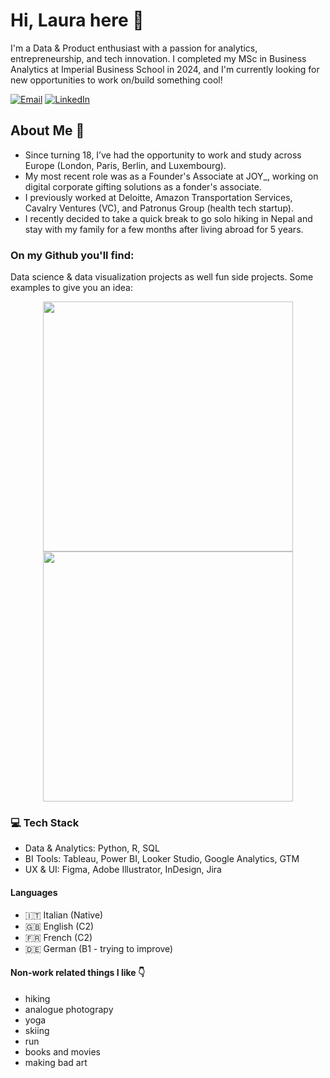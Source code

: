 # Hi, Laura here 👋 

I'm a Data & Product enthusiast with a passion for analytics, entrepreneurship, and tech innovation. I completed my MSc in Business Analytics at Imperial Business School in 2024, and I'm currently looking for new opportunities to work on/build something cool!

[![Email](https://img.shields.io/badge/Email-laura.zecca01%40gmail.com-red?style=for-the-badge&logo=gmail)](mailto:laura.zecca01@gmail.com)
[![LinkedIn](https://img.shields.io/badge/LinkedIn-Laura%20Zecca-blue?style=for-the-badge&logo=linkedin)](https://www.linkedin.com/in/laura-zecca/)

## About Me 👀
- Since turning 18, I’ve had the opportunity to work and study across Europe (London, Paris, Berlin, and Luxembourg).
- My most recent role was as a Founder's Associate at JOY_, working on digital corporate gifting solutions as a fonder's associate.
- I previously worked at Deloitte, Amazon Transportation Services, Cavalry Ventures (VC), and Patronus Group (health tech startup).
- I recently decided to take a quick break to go solo hiking in Nepal and stay with my family for a few months after living abroad for 5 years.

### On my Github you'll find:

Data science & data visualization projects as well fun side projects.
Some examples to give you an idea: 


<div align="center">
  <a href="https://github.com/laurazecca01/traffic-accidents-analysis">
    <img src="https://github-readme-stats.vercel.app/api/pin/?username=laurazecca01&repo=traffic-accidents-analysis&title_color=fff&icon_color=f9f9f9&text_color=9f9f9f&bg_color=151515&show_owner=true" width="400" />
  </a>
  <a href="https://github.com/laurazecca01/text-analytics-skincare">
    <img src="https://github-readme-stats.vercel.app/api/pin/?username=laurazecca01&repo=text-analytics-skincare&title_color=fff&icon_color=f9f9f9&text_color=9f9f9f&bg_color=151515&show_owner=true" width="400" />
  </a>
</div>




###  💻 Tech Stack

- Data & Analytics: Python, R, SQL
- BI Tools: Tableau, Power BI, Looker Studio, Google Analytics, GTM
- UX & UI: Figma, Adobe Illustrator, InDesign, Jira

#### Languages
- 🇮🇹 Italian (Native)
- 🇬🇧 English (C2)
- 🇫🇷 French (C2)
- 🇩🇪 German (B1 - trying to improve)

#### Non-work related things I like 👇
- hiking
- analogue photograpy
- yoga
- skiing
- run
- books and movies
- making bad art
